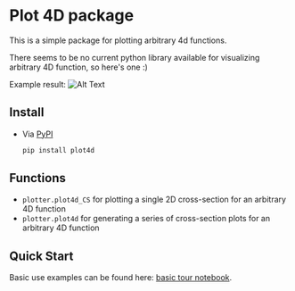 # Plot 4D package

This is a simple package for plotting arbitrary 4d functions.

There seems to be no current python library available for visualizing arbitrary 4D function, so here's one :)

Example result:
![Alt Text](https://github.com/yubinhu/plot4d/blob/main/tests/example.gif)

## Install

- Via [PyPI](https://pypi.org/project/plot4d/)

  ```sh
  pip install plot4d
  ```

## Functions

- `plotter.plot4d_CS` for plotting a single 2D cross-section for an arbitrary 4D function
- `plotter.plot4d` for generating a series of cross-section plots for an arbitrary 4D function

## Quick Start
Basic use examples can be found here: [basic tour notebook](https://github.com/yubinhu/plot4d/blob/main/tests/example.ipynb).

